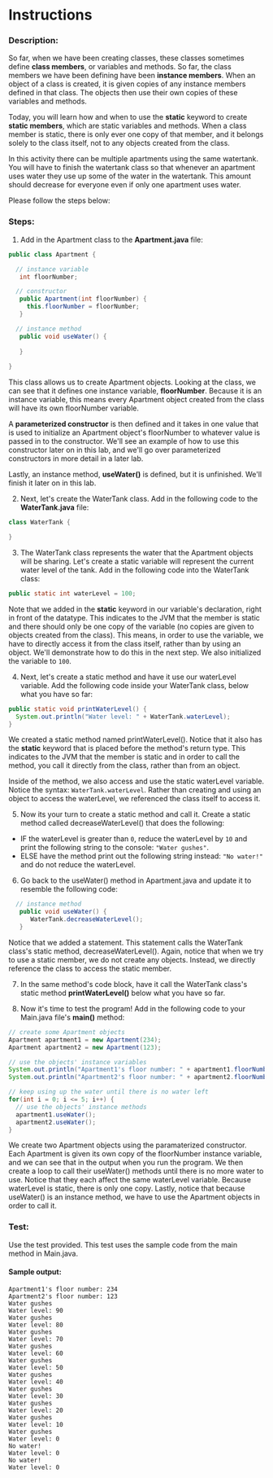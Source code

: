 # Instructions  
### Description:
So far, when we have been creating classes, these classes sometimes define **class members**, or variables and methods. So far, the class members we have been defining have been **instance members**. When an object of a class is created, it is given copies of any instance members defined in that class. The objects then use their own copies of these variables and methods.

Today, you will learn how and when to use the **static** keyword to create **static members**, which are static variables and methods. When a class member is static, there is only ever one copy of that member, and it belongs solely to the class itself, not to any objects created from the class.

In this activity there can be multiple apartments using the same watertank. You will have to finish the watertank class so that whenever an apartment uses water they use up some of the water in the watertank. This amount should decrease for everyone even if only one apartment uses water.

Please follow the steps below:

### Steps:
1. Add in the Apartment class to the **Apartment.java** file:
```Java
public class Apartment {

  // instance variable
   int floorNumber;

  // constructor
   public Apartment(int floorNumber) {
     this.floorNumber = floorNumber;
   }

  // instance method
   public void useWater() {
    
   }
    
}
```
This class allows us to create Apartment objects. Looking at the class, we can see that it defines one instance variable,  **floorNumber**. Because it is an instance variable, this means every Apartment object created from the class will have its own floorNumber variable.

A **parameterized constructor** is then defined and it takes in one value that is used to initialize an Apartment object's floorNumber to whatever value is passed in to the constructor. We'll see an example of how to use this constructor later on in this lab, and we'll go over parameterized constructors in more detail in a later lab. 

Lastly, an instance method, **useWater()** is defined, but it is unfinished. We'll finish it later on in this lab.

2. Next, let's create the WaterTank class. Add in the following code to the **WaterTank.java** file:
```Java
class WaterTank {

}
```
3. The WaterTank class represents the water that the Apartment objects will be sharing. Let's create a static variable will represent the current water level of the tank. Add in the following code into the WaterTank class:
```Java
public static int waterLevel = 100;
```
Note that we added in the **static** keyword in our variable's declaration, right in front of the datatype. This indicates to the JVM that the member is static and there should only be one copy of the variable (no copies are given to objects created from the class). This means, in order to use the variable, we have to directly access it from the class itself, rather than by using an object. We'll demonstrate how to do this in the next step. We also initialized the variable to `100`.

4. Next, let's create a static method and have it use our waterLevel variable. Add the following code inside your WaterTank class, below what you have so far:
```Java
public static void printWaterLevel() {
  System.out.println("Water level: " + WaterTank.waterLevel);
}
```
We created a static method named printWaterLevel(). Notice that it also has the **static** keyword that is placed before the method's return type. This indicates to the JVM that the member is static and in order to call the method, you call it directly from the class, rather than from an object.

Inside of the method, we also access and use the static waterLevel variable. Notice the syntax: `WaterTank.waterLevel`. Rather than creating and using an object to access the waterLevel, we referenced the class itself to access it.

5. Now its your turn to create a static method and call it. Create a static method called decreaseWaterLevel() that does the following:
- IF the waterLevel is greater than `0`, reduce the waterLevel by `10` and print the following string to the console: `"Water gushes"`.
- ELSE have the method print out the following string instead: `"No water!"` and do not reduce the waterLevel.
  
6. Go back to the useWater() method in Apartment.java and update it to resemble the following code:
```Java
  // instance method
   public void useWater() {
      WaterTank.decreaseWaterLevel();
   }
```
Notice that we added a statement. This statement calls the WaterTank class's static method, decreaseWaterLevel(). Again, notice that when we try to use a static member, we do not create any objects. Instead, we directly reference the class to access the static member.

7.  In the same method's code block, have it call the WaterTank class's static method **printWaterLevel()** below what you have so far.
    
8. Now it's time to test the program! Add in the following code to your Main.java file's **main()** method:
```Java
// create some Apartment objects
Apartment apartment1 = new Apartment(234);
Apartment apartment2 = new Apartment(123);

// use the objects' instance variables
System.out.println("Apartment1's floor number: " + apartment1.floorNumber);
System.out.println("Apartment2's floor number: " + apartment2.floorNumber);

// keep using up the water until there is no water left
for(int i = 0; i <= 5; i++) {
  // use the objects' instance methods
  apartment1.useWater();
  apartment2.useWater();
}
```
We create two Apartment objects using the paramaterized constructor. Each Apartment is given its own copy of the floorNumber instance variable, and we can see that in the output when you run the program. We then create a loop to call their useWater() methods until there is no more water to use. Notice that they each affect the same waterLevel variable. Because waterLevel is static, there is only one copy. Lastly, notice that because useWater() is an instance method, we have to use the Apartment objects in order to call it. 

### Test:
Use the test provided. This test uses the sample code from the main method in Main.java.

#### Sample output:
```
Apartment1's floor number: 234
Apartment2's floor number: 123
Water gushes
Water level: 90
Water gushes
Water level: 80
Water gushes
Water level: 70
Water gushes
Water level: 60
Water gushes
Water level: 50
Water gushes
Water level: 40
Water gushes
Water level: 30
Water gushes
Water level: 20
Water gushes
Water level: 10
Water gushes
Water level: 0
No water!
Water level: 0
No water!
Water level: 0
```
